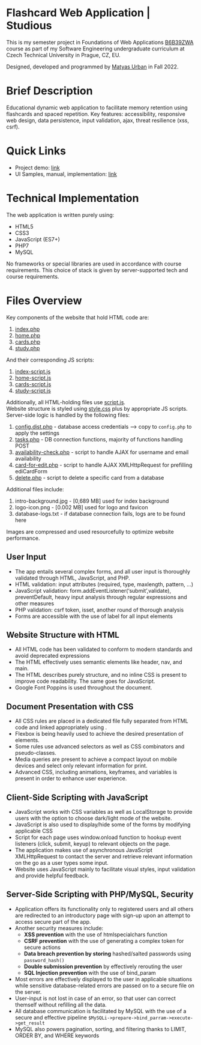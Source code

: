 # Flashcard Web Application | Studious

This is my semester project in Foundations of Web Applications  [B6B39ZWA](https://bilakniha.cvut.cz/en/predmet3129506.html#gsc.tab=0)  course as part of my Software Engineering undergraduate curriculum at Czech Technical University in Prague, CZ, EU.

Designed, developed and programmed by  [Matyas Urban](https://www.linkedin.com/in/matyasurban/)  in Fall 2022.


# Brief Description

Educational dynamic web application to facilitate memory retention using flashcards and spaced repetition. Key features: accessibility, responsive web design, data persistence, input validation, ajax, threat resilience (xss, csrf).
# Quick Links

- Project demo: [link](http://wa.toad.cz/~urbanm48/studious/)
- UI Samples, manual, implementation: [link](studious.pdf)
# Technical Implementation
The web application is written purely using:
- HTML5
- CSS3
- JavaScript (ES7+)
- PHP7
- MySQL

No frameworks or special libraries are used in accordance with course requirements. This choice of stack is given by server-supported tech and course requirements.
# Files Overview
Key components of the website that hold HTML code are:

1. [index.php](index.php)
2. [home.php](home.php)
3. [cards.php](cards.php)
4. [study.php](study.php)

And their corresponding JS scripts:

1. [index-script.js](index-script.js)
2. [home-script.js](home-script.js)
3. [cards-script.js](cards-script.js)
4. [study-script.js](study-script.js)

Additionally, all HTML-holding files use [script.js](script.js).  
Website structure is styled using [style.css](style.css) plus by appropriate JS scripts. Server-side logic is handled by the following files:

1. [config.dist.php](config.dist.php) - database access credentials --> copy to `config.php` to apply the settings
2. [tasks.php](tasks.php) - DB connection functions, majority of functions handling POST
3. [availability-check.php](availability-check.php) - script to handle AJAX for username and email availability
4. [card-for-edit.php](card-for-edit.php) - script to handle AJAX XMLHttpRequest for prefilling ediCardForm
5. [delete.php](delete.php) - script to delete a specific card from a database

Additional files include:
1.  intro-background.jpg - [0,689 MB] used for index background
2.  logo-icon.png - [0.002 MB] used for logo and favicon
3.  database-logs.txt - if database connection fails, logs are to be found here

Images are compressed and used resourcefully to optimize website performance.
## User Input
- The app entails several complex forms, and all user input is thoroughly validated through HTML, JavaScript, and PHP.
- HTML validation: input attributes (required, type, maxlength, pattern, ...)
- JavaScript validation: form.addEventListener(‘submit’,validate), preventDefault, heavy input analysis through regular expressions and other measures
- PHP validation: csrf token, isset, another round of thorough analysis
- Forms are accessible with the use of label for all input elements
## Website Structure with HTML
- All HTML code has been validated to conform to modern standards and avoid deprecated expressions
- The HTML effectively uses semantic elements like header, nav, and main.
- The HTML describes purely structure, and no inline CSS is present to improve code readability. The same goes for JavaScript.
- Google Font Poppins is used throughout the document.

## Document Presentation with CSS
- All CSS rules are placed in a dedicated file fully separated from HTML code and linked appropriately using <link>.
- Flexbox is being heavily used to achieve the desired presentation of elements.
- Some rules use advanced selectors as well as CSS combinators and pseudo-classes.
- Media queries are present to achieve a compact layout on mobile devices and select only relevant information for print.
- Advanced CSS, including animations, keyframes, and variables is present in order to enhance user experience.

## Client-Side Scripting with JavaScript
- JavaScript works with CSS variables as well as LocalStorage to provide users with the option to choose dark/light mode of the website.
- JavaScript is also used to display/hide some of the forms by modifying applicable CSS
- Script for each page uses window.onload function to hookup event listeners (click, submit, keyup) to relevant objects on the page.
- The application makes use of asynchronous JavaScript XMLHttpRequest to contact the server and retrieve relevant information on the go as a user types some input.
- Website uses JavaScript mainly to facilitate visual styles, input validation and provide helpful feedback.

## Server-Side Scripting with PHP/MySQL, Security
- Application offers its functionality only to registered users and all others are redirected to an introductory page with sign-up upon an attempt to access secure part of the app.
- Another security measures include:
    - **XSS prevention** with the use of htmlspecialchars function
    - **CSRF prevention** with the use of generating a complex token for secure actions
    - **Data breach prevention by storing** hashed/salted passwords using `password_hash()`
    - **Double submission prevention** by effectively rerouting the user
    - **SQL Injection prevention** with the use of bind_param
- Most errors are effectively displayed to the user in applicable situations while sensitive database-related errors are passed on to a secure file on the server.
- User-input is not lost in case of an error, so that user can correct themself without refilling all the data.
- All database communication is facilitated by MySQL with the use of a secure and effective pipeline `$MySQLi->prepare->bind_parram->execute->get_result`
- MySQL also powers pagination, sorting, and filtering thanks to LIMIT, ORDER BY, and WHERE keywords
